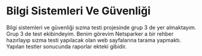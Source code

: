# Bilgi Sistemleri Ve Güvenliği

Bilgi sistemleri ve güvenliği sızma testi projesinde grup 3 de yer almaktayım. Grup 3 de test ekibindeyim. Benim görevim Netsparker a bir rehber hazırlayıp sızma testi yapılacak olan web sayfalarına tarama yapmaktı. Yapılan testler sonucunda raporlar ekteki gibidir.

